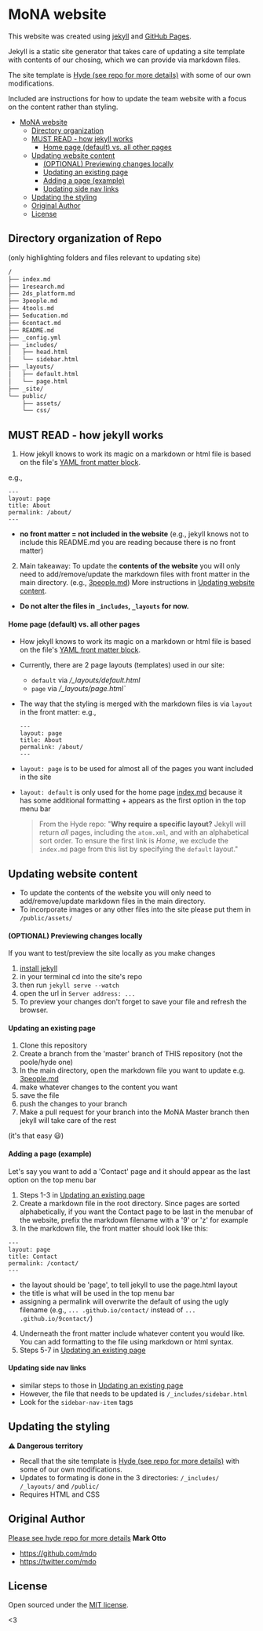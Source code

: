 # MoNA website

This website was created using [jekyll](https://jekyllrb.com/) and [GitHub Pages](https://docs.github.com/en/pages/setting-up-a-github-pages-site-with-jekyll/about-github-pages-and-jekyll). 

Jekyll is a static site generator that takes care of updating a site template with contents of our chosing, which we can provide via markdown files. 

The site template is [Hyde (see repo for more details)](https://github.com/poole/hyde) with some of our own modifications.

Included are instructions for how to update the team website with a focus on the content rather than styling. 

- [MoNA website](#mona-website)
  - [Directory organization](#directory-organization)
  - [MUST READ - how jekyll works](#must-read---how-jekyll-works)
    - [Home page (default) vs. all other pages](#home-page-default-vs-all-other-pages)
  - [Updating website content](#updating-website-content)
    - [(OPTIONAL) Previewing changes locally](#optional-previewing-changes-locally)
    - [Updating an existing page](#updating-an-existing-page)
    - [Adding a page (example)](#adding-a-page-example)
    - [Updating side nav links](#updating-side-nav-links)
  - [Updating the styling ](#updating-the-styling)
  - [Original Author](#original-author)
  - [License](#license)


## Directory organization of Repo

(only highlighting folders and files relevant to updating site)

```bash
/
├── index.md
├── 1research.md
├── 2ds_platform.md
├── 3people.md
├── 4tools.md
├── 5education.md
├── 6contact.md
├── README.md
├── _config.yml
├── _includes/
│   ├── head.html
│   └── sidebar.html
├── _layouts/
│   ├── default.html
│   └── page.html
├── _site/
└── public/
    ├── assets/
    └── css/

```


## MUST READ - how jekyll works

1.  How jekyll knows to work its magic on a markdown or html file is based on the file's [YAML front matter block](https://jekyllrb.com/docs/front-matter/). 
  
  e.g., 
  ```
  ---
  layout: page
  title: About
  permalink: /about/
  ---
  ```
- **no front matter = not included in the website** (e.g., jekyll knows not to include this README.md you are reading because there is no front matter)

2.  Main takeaway: To update the **contents of the website** you will only need to add/remove/update the markdown files with front matter in the main directory. (e.g., [3people.md](3people.md)) More instructions in [Updating website content](#updating-website-content).

- **Do not alter the files in `_includes`, `_layouts` for now.**


#### Home page (default) vs. all other pages

- How jekyll knows to work its magic on a markdown or html file is based on the file's [YAML front matter block](https://jekyllrb.com/docs/front-matter/). 
  
- Currently, there are 2 page layouts (templates) used in our site:
  - `default` via */_layouts/default.html*
  - `page` via */_layouts/page.html`*
  
- The way that the styling is merged with the markdown files is via `layout` in the front matter: 
  e.g.,
  ```
  ---
  layout: page
  title: About
  permalink: /about/
  ---
  ```
- `layout: page` is to be used for almost all of the pages you want included in the site
- `layout: default` is only used for the home page [index.md](index.md) because it has some additional formatting + appears as the first option in the top menu bar
  >From the Hyde repo: "**Why require a specific layout?** Jekyll will return *all* pages, including the `atom.xml`, and with an alphabetical sort order. To ensure the first link is *Home*, we exclude the `index.md` page from this list by specifying the `default` layout."


## Updating website content

- To update the contents of the website you will only need to add/remove/update markdown files in the main directory. 
- To incorporate images or any other files into the site please put them in `/public/assets/`
  
#### (OPTIONAL) Previewing changes locally
If you want to test/preview the site locally as you make changes 

1. [install jekyll](https://jekyllrb.com/docs/installation/)
2. in your terminal cd into the site's repo 
3. then run `jekyll serve --watch`
4. open the url in `Server address: ...`
5. To preview your changes don't forget to save your file and refresh the browser.

#### Updating an existing page

1. Clone this repository
2. Create a branch from the 'master' branch of THIS repository (not the poole/hyde one)
3. In the main directory, open the markdown file you want to update e.g. [3people.md](3people.md)
4. make whatever changes to the content you want 
5. save the file 
6. push the changes to your branch
7. Make a pull request for your branch into the MoNA Master branch then jekyll will take care of the rest
  
(it's that easy :smiley:)


#### Adding a page (example)
Let's say you want to add a 'Contact' page and it should appear as the last option on the top menu bar

1. Steps 1-3 in [Updating an existing page](#updating-an-existing-page)
2. Create a markdown file in the root directory. Since pages are sorted alphabetically, if you want the Contact page to be last in the menubar of the website, prefix the markdown filename with a '9' or 'z' for example
3.  In the markdown file, the front matter should look like this:
  
  ```
  ---
  layout: page
  title: Contact
  permalink: /contact/
  ---
  ```
  - the layout should be 'page', to tell jekyll to use the page.html layout
  - the title is what will be used in the top menu bar
  - assigning a permalink will overwrite the default of using the ugly filename (e.g., `... .github.io/contact/` instead of `... .github.io/9contact/`)

4. Underneath the front matter include whatever content you would like. You can add formatting to the file using markdown or html syntax.
5. Steps 5-7 in [Updating an existing page](#updating-an-existing-page)


#### Updating side nav links
- similar steps to those in [Updating an existing page](#updating-an-existing-page)
- However, the file that needs to be updated is `/_includes/sidebar.html`
- Look for the `sidebar-nav-item` tags


##  Updating the styling 
**:warning: Dangerous territory**

- Recall that the site template is [Hyde (see repo for more details)](https://github.com/poole/hyde) with some of our own modifications.
- Updates to formating is done in the 3 directories: `/_includes/` `/_layouts/` and `/public/`
- Requires HTML and CSS 


## Original Author
[Please see hyde repo for more details](https://github.com/poole/hyde)
**Mark Otto**
- <https://github.com/mdo>
- <https://twitter.com/mdo>

## License
Open sourced under the [MIT license](LICENSE.md).

<3
